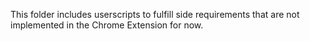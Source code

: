 This folder includes userscripts to fulfill side requirements that are not implemented in the Chrome Extension for now.
